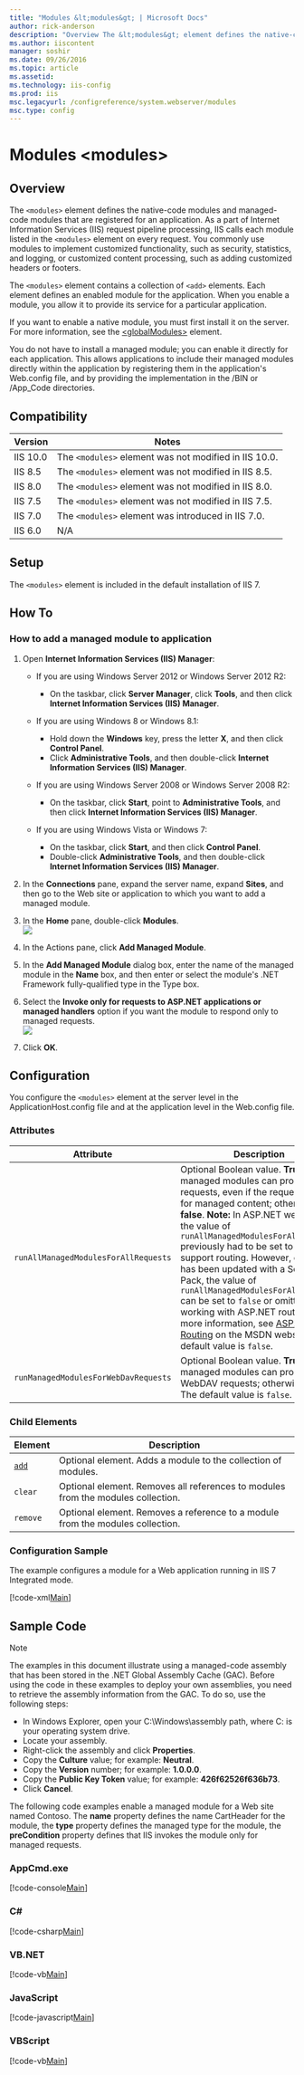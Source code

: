 ```yaml
---
title: "Modules &lt;modules&gt; | Microsoft Docs"
author: rick-anderson
description: "Overview The &lt;modules&gt; element defines the native-code modules and managed-code modules that are registered for an application. As a part of Internet I..."
ms.author: iiscontent
manager: soshir
ms.date: 09/26/2016
ms.topic: article
ms.assetid: 
ms.technology: iis-config
ms.prod: iis
msc.legacyurl: /configreference/system.webserver/modules
msc.type: config
---
```

Modules &lt;modules&gt;
====================
<a id="001"></a>
## Overview

The `<modules>` element defines the native-code modules and managed-code modules that are registered for an application. As a part of Internet Information Services (IIS) request pipeline processing, IIS calls each module listed in the `<modules>` element on every request. You commonly use modules to implement customized functionality, such as security, statistics, and logging, or customized content processing, such as adding customized headers or footers.

The `<modules>` element contains a collection of `<add>` elements. Each element defines an enabled module for the application. When you enable a module, you allow it to provide its service for a particular application.

If you want to enable a native module, you must first install it on the server. For more information, see the [&lt;globalModules&gt;](../globalmodules/index.md) element.

You do not have to install a managed module; you can enable it directly for each application. This allows applications to include their managed modules directly within the application by registering them in the application's Web.config file, and by providing the implementation in the /BIN or /App\_Code directories.

<a id="002"></a>
## Compatibility

| Version | Notes |
| --- | --- |
| IIS 10.0 | The `<modules>` element was not modified in IIS 10.0. |
| IIS 8.5 | The `<modules>` element was not modified in IIS 8.5. |
| IIS 8.0 | The `<modules>` element was not modified in IIS 8.0. |
| IIS 7.5 | The `<modules>` element was not modified in IIS 7.5. |
| IIS 7.0 | The `<modules>` element was introduced in IIS 7.0. |
| IIS 6.0 | N/A |

<a id="003"></a>
## Setup

The `<modules>` element is included in the default installation of IIS 7.

<a id="004"></a>
## How To

### How to add a managed module to application

1. Open **Internet Information Services (IIS) Manager**: 

    - If you are using Windows Server 2012 or Windows Server 2012 R2: 

        - On the taskbar, click **Server Manager**, click **Tools**, and then click **Internet Information Services (IIS) Manager**.
    - If you are using Windows 8 or Windows 8.1: 

        - Hold down the **Windows** key, press the letter **X**, and then click **Control Panel**.
        - Click **Administrative Tools**, and then double-click **Internet Information Services (IIS) Manager**.
    - If you are using Windows Server 2008 or Windows Server 2008 R2: 

        - On the taskbar, click **Start**, point to **Administrative Tools**, and then click **Internet Information Services (IIS) Manager**.
    - If you are using Windows Vista or Windows 7: 

        - On the taskbar, click **Start**, and then click **Control Panel**.
        - Double-click **Administrative Tools**, and then double-click **Internet Information Services (IIS) Manager**.
2. In the **Connections** pane, expand the server name, expand **Sites**, and then go to the Web site or application to which you want to add a managed module.
3. In the **Home** pane, double-click **Modules**.  
    [![](index/_static/image2.png)](index/_static/image1.png)
4. In the Actions pane, click **Add Managed Module**.
5. In the **Add Managed Module** dialog box, enter the name of the managed module in the **Name** box, and then enter or select the module's .NET Framework fully-qualified type in the Type box.
6. Select the **Invoke only for requests to ASP.NET applications or managed handlers** option if you want the module to respond only to managed requests.  
    [![](index/_static/image4.png)](index/_static/image3.png)
7. Click **OK**.

<a id="005"></a>
## Configuration

You configure the `<modules>` element at the server level in the ApplicationHost.config file and at the application level in the Web.config file.

### Attributes

| Attribute | Description |
| --- | --- |
| `runAllManagedModulesForAllRequests` | Optional Boolean value. **True** if all managed modules can process all requests, even if the request was not for managed content; otherwise, **false**. **Note:** In ASP.NET websites, the value of `runAllManagedModulesForAllRequests` previously had to be set to `true` to support routing. However, once IIS 7 has been updated with a Service Pack, the value of `runAllManagedModulesForAllRequests` can be set to `false` or omitted when working with ASP.NET routing. For more information, see [ASP.NET Routing](https://go.microsoft.com/fwlink/?LinkID=215230) on the MSDN website. The default value is `false`. |
| `runManagedModulesForWebDavRequests` | Optional Boolean value. **True** if managed modules can process WebDAV requests; otherwise, **false**. The default value is `false`. |

### Child Elements

| Element | Description |
| --- | --- |
| [`add`](add.md) | Optional element. Adds a module to the collection of modules. |
| `clear` | Optional element. Removes all references to modules from the modules collection. |
| `remove` | Optional element. Removes a reference to a module from the modules collection. |

### Configuration Sample

The example configures a module for a Web application running in IIS 7 Integrated mode.

[!code-xml[Main](index/samples/sample1.xml)]

<a id="006"></a>
## Sample Code

> [!NOTE]
> The examples in this document illustrate using a managed-code assembly that has been stored in the .NET Global Assembly Cache (GAC). Before using the code in these examples to deploy your own assemblies, you need to retrieve the assembly information from the GAC. To do so, use the following steps:

- In Windows Explorer, open your C:\Windows\assembly path, where C: is your operating system drive.
- Locate your assembly.
- Right-click the assembly and click **Properties**.
- Copy the **Culture** value; for example: **Neutral**.
- Copy the **Version** number; for example: **1.0.0.0**.
- Copy the **Public Key Token** value; for example: **426f62526f636b73**.
- Click **Cancel**.

The following code examples enable a managed module for a Web site named Contoso. The **name** property defines the name CartHeader for the module, the **type** property defines the managed type for the module, the **preCondition** property defines that IIS invokes the module only for managed requests.

### AppCmd.exe

[!code-console[Main](index/samples/sample2.cmd)]

### C#

[!code-csharp[Main](index/samples/sample3.cs)]

### VB.NET

[!code-vb[Main](index/samples/sample4.vb)]

### JavaScript

[!code-javascript[Main](index/samples/sample5.js)]

### VBScript

[!code-vb[Main](index/samples/sample6.vb)]